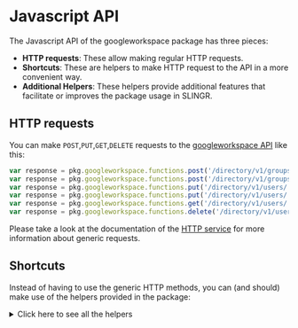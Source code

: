 # Javascript API

The Javascript API of the googleworkspace package has three pieces:

- **HTTP requests**: These allow making regular HTTP requests.
- **Shortcuts**: These are helpers to make HTTP request to the API in a more convenient way.
- **Additional Helpers**: These helpers provide additional features that facilitate or improves the package usage in SLINGR.

## HTTP requests
You can make `POST`,`PUT`,`GET`,`DELETE` requests to the [googleworkspace API](API_URL_HERE) like this:
```javascript
var response = pkg.googleworkspace.functions.post('/directory/v1/groups', body)
var response = pkg.googleworkspace.functions.post('/directory/v1/groups')
var response = pkg.googleworkspace.functions.put('/directory/v1/users/:userKey/photos/thumbnail', body)
var response = pkg.googleworkspace.functions.put('/directory/v1/users/:userKey/photos/thumbnail')
var response = pkg.googleworkspace.functions.get('/directory/v1/users/:userKey')
var response = pkg.googleworkspace.functions.delete('/directory/v1/users/:userKey')
```

Please take a look at the documentation of the [HTTP service](https://github.com/slingr-stack/http-service)
for more information about generic requests.

## Shortcuts

Instead of having to use the generic HTTP methods, you can (and should) make use of the helpers provided in the package:
<details>
    <summary>Click here to see all the helpers</summary>

<br>

* API URL: '/datatransfer/v1/applications'
* HTTP Method: 'GET'
* More info: https://developers.google.com/admin-sdk/directory/reference/rest
```javascript
pkg.googleworkspace.functions.datatransfer.applications.get()
```
---
* API URL: '/datatransfer/v1/transfers'
* HTTP Method: 'POST'
* More info: https://developers.google.com/admin-sdk/directory/reference/rest
```javascript
pkg.googleworkspace.functions.datatransfer.transfers.post(body)
```
---
* API URL: '/datatransfer/v1/transfers'
* HTTP Method: 'GET'
* More info: https://developers.google.com/admin-sdk/directory/reference/rest
```javascript
pkg.googleworkspace.functions.datatransfer.transfers.get()
```
---
* API URL: '/datatransfer/v1/applications/:applicationId'
* HTTP Method: 'GET'
* More info: https://developers.google.com/admin-sdk/directory/reference/rest
```javascript
pkg.googleworkspace.functions.datatransfer.applications.get()
```
---
* API URL: '/datatransfer/v1/transfers/:dataTransferId'
* HTTP Method: 'GET'
* More info: https://developers.google.com/admin-sdk/directory/reference/rest
```javascript
pkg.googleworkspace.functions.datatransfer.transfers.get()
```
---
* API URL: '/directory/v1/groups'
* HTTP Method: 'POST'
* More info: https://developers.google.com/admin-sdk/directory/reference/rest
```javascript
pkg.googleworkspace.functions.directory.groups.post(body)
```
---
* API URL: '/directory/v1/users'
* HTTP Method: 'POST'
* More info: https://developers.google.com/admin-sdk/directory/reference/rest
```javascript
pkg.googleworkspace.functions.directory.users.post(body)
```
---
* API URL: '/directory/v1/customers/:customerKey'
* HTTP Method: 'PUT'
* More info: https://developers.google.com/admin-sdk/directory/reference/rest
```javascript
pkg.googleworkspace.functions.directory.customers.put(customerKey, body)
```
---
* API URL: '/directory/v1/customers/:customerKey'
* HTTP Method: 'GET'
* More info: https://developers.google.com/admin-sdk/directory/reference/rest
```javascript
pkg.googleworkspace.functions.directory.customers.get(customerKey)
```
---
* API URL: '/directory/v1/groups/:groupKey'
* HTTP Method: 'PUT'
* More info: https://developers.google.com/admin-sdk/directory/reference/rest
```javascript
pkg.googleworkspace.functions.directory.groups.put(groupKey, body)
```
---
* API URL: '/directory/v1/groups/:groupKey'
* HTTP Method: 'GET'
* More info: https://developers.google.com/admin-sdk/directory/reference/rest
```javascript
pkg.googleworkspace.functions.directory.groups.get(groupKey)
```
---
* API URL: '/directory/v1/groups/:groupKey'
* HTTP Method: 'DELETE'
* More info: https://developers.google.com/admin-sdk/directory/reference/rest
```javascript
pkg.googleworkspace.functions.directory.groups.delete(groupKey)
```
---
* API URL: '/directory/v1/users/:userKey'
* HTTP Method: 'PUT'
* More info: https://developers.google.com/admin-sdk/directory/reference/rest
```javascript
pkg.googleworkspace.functions.directory.users.put(userKey, body)
```
---
* API URL: '/directory/v1/users/:userKey'
* HTTP Method: 'GET'
* More info: https://developers.google.com/admin-sdk/directory/reference/rest
```javascript
pkg.googleworkspace.functions.directory.users.get(userKey)
```
---
* API URL: '/directory/v1/users/:userKey'
* HTTP Method: 'DELETE'
* More info: https://developers.google.com/admin-sdk/directory/reference/rest
```javascript
pkg.googleworkspace.functions.directory.users.delete(userKey)
```
---
* API URL: '/directory/v1/customer/:customerKey/orgunits'
* HTTP Method: 'POST'
* More info: https://developers.google.com/admin-sdk/directory/reference/rest
```javascript
pkg.googleworkspace.functions.directory.customer.orgunits.post(customerKey, body)
```
---
* API URL: '/directory/v1/customer/:customerKey/roleassignments'
* HTTP Method: 'POST'
* More info: https://developers.google.com/admin-sdk/directory/reference/rest
```javascript
pkg.googleworkspace.functions.directory.customer.roleassignments.post(customerKey, body)
```
---
* API URL: '/directory/v1/customer/:customerKey/roles'
* HTTP Method: 'POST'
* More info: https://developers.google.com/admin-sdk/directory/reference/rest
```javascript
pkg.googleworkspace.functions.directory.customer.roles.post(customerKey, body)
```
---
* API URL: '/directory/v1/customer/:customerKey/roles'
* HTTP Method: 'GET'
* More info: https://developers.google.com/admin-sdk/directory/reference/rest
```javascript
pkg.googleworkspace.functions.directory.customer.roles.get(customerKey)
```
---
* API URL: '/directory/v1/customer/:customerKey/schemas'
* HTTP Method: 'POST'
* More info: https://developers.google.com/admin-sdk/directory/reference/rest
```javascript
pkg.googleworkspace.functions.directory.customer.schemas.post(customerKey, body)
```
---
* API URL: '/directory/v1/groups/:groupKey/aliases'
* HTTP Method: 'POST'
* More info: https://developers.google.com/admin-sdk/directory/reference/rest
```javascript
pkg.googleworkspace.functions.directory.groups.aliases.post(groupKey, body)
```
---
* API URL: '/directory/v1/groups/:groupKey/aliases'
* HTTP Method: 'GET'
* More info: https://developers.google.com/admin-sdk/directory/reference/rest
```javascript
pkg.googleworkspace.functions.directory.groups.aliases.get(groupKey)
```
---
* API URL: '/directory/v1/groups/:groupKey/members'
* HTTP Method: 'POST'
* More info: https://developers.google.com/admin-sdk/directory/reference/rest
```javascript
pkg.googleworkspace.functions.directory.groups.members.post(groupKey, body)
```
---
* API URL: '/directory/v1/groups/:userKey/:nextPageToken'
* HTTP Method: 'GET'
* More info: https://developers.google.com/admin-sdk/directory/reference/rest
```javascript
pkg.googleworkspace.functions.directory.groups.getAllByUser.get(userKey, nextPageToken)
```
---
* API URL: '/directory/v1/users/:costumer/:pageToken'
* HTTP Method: 'GET'
* More info: https://developers.google.com/admin-sdk/directory/reference/rest
```javascript
pkg.googleworkspace.functions.directory.users.getAllByCostumer.get(costumer, pageToken)
```
---
* API URL: '/directory/v1/users/:domain/:pageToken'
* HTTP Method: 'GET'
* More info: https://developers.google.com/admin-sdk/directory/reference/rest
```javascript
pkg.googleworkspace.functions.directory.users.getAllByDomain.get(domain, pageToken)
```
---
* API URL: '/directory/v1/users/:userKey/aliases'
* HTTP Method: 'POST'
* More info: https://developers.google.com/admin-sdk/directory/reference/rest
```javascript
pkg.googleworkspace.functions.directory.users.aliases.post(userKey, body)
```
---
* API URL: '/directory/v1/users/:userKey/aliases'
* HTTP Method: 'GET'
* More info: https://developers.google.com/admin-sdk/directory/reference/rest
```javascript
pkg.googleworkspace.functions.directory.users.aliases.get(userKey)
```
---
* API URL: '/directory/v1/users/:userKey/makeAdmin'
* HTTP Method: 'POST'
* More info: https://developers.google.com/admin-sdk/directory/reference/rest
```javascript
pkg.googleworkspace.functions.directory.users.makeAdmin.post(userKey, body)
```
---
* API URL: '/directory/v1/users/:userKey/undelete'
* HTTP Method: 'POST'
* More info: https://developers.google.com/admin-sdk/directory/reference/rest
```javascript
pkg.googleworkspace.functions.directory.users.undelete.post(userKey, body)
```
---
* API URL: '/directory/v1/customer/:customerKey/devices/mobile'
* HTTP Method: 'GET'
* More info: https://developers.google.com/admin-sdk/directory/reference/rest
```javascript
pkg.googleworkspace.functions.directory.customer.devices.mobile.get(customerKey)
```
---
* API URL: '/directory/v1/customer/:customerKey/orgunits/:orgUnitPath'
* HTTP Method: 'PUT'
* More info: https://developers.google.com/admin-sdk/directory/reference/rest
```javascript
pkg.googleworkspace.functions.directory.customer.orgunits.put(customerKey, orgUnitPath, body)
```
---
* API URL: '/directory/v1/customer/:customerKey/orgunits/:orgUnitPath'
* HTTP Method: 'GET'
* More info: https://developers.google.com/admin-sdk/directory/reference/rest
```javascript
pkg.googleworkspace.functions.directory.customer.orgunits.get(customerKey, orgUnitPath)
```
---
* API URL: '/directory/v1/customer/:customerKey/orgunits/:orgUnitPath'
* HTTP Method: 'GET'
* More info: https://developers.google.com/admin-sdk/directory/reference/rest
```javascript
pkg.googleworkspace.functions.directory.customer.orgunits.getAll.get(customerKey, orgUnitPath)
```
---
* API URL: '/directory/v1/customer/:customerKey/orgunits/:orgUnitPath'
* HTTP Method: 'DELETE'
* More info: https://developers.google.com/admin-sdk/directory/reference/rest
```javascript
pkg.googleworkspace.functions.directory.customer.orgunits.delete(customerKey, orgUnitPath)
```
---
* API URL: '/directory/v1/customer/:customerKey/schemas/:schemaKey'
* HTTP Method: 'PUT'
* More info: https://developers.google.com/admin-sdk/directory/reference/rest
```javascript
pkg.googleworkspace.functions.directory.customer.schemas.put(customerKey, schemaKey, body)
```
---
* API URL: '/directory/v1/customer/:customerKey/schemas/:schemaKey'
* HTTP Method: 'GET'
* More info: https://developers.google.com/admin-sdk/directory/reference/rest
```javascript
pkg.googleworkspace.functions.directory.customer.schemas.get(customerKey, schemaKey)
```
---
* API URL: '/directory/v1/groups/:domain/:customer/:pageToken'
* HTTP Method: 'GET'
* More info: https://developers.google.com/admin-sdk/directory/reference/rest
```javascript
pkg.googleworkspace.functions.directory.groups.getAll.get(domain, customer, pageToken)
```
---
* API URL: '/directory/v1/groups/:groupKey/aliases/:aliasId'
* HTTP Method: 'DELETE'
* More info: https://developers.google.com/admin-sdk/directory/reference/rest
```javascript
pkg.googleworkspace.functions.directory.groups.aliases.delete(groupKey, aliasId)
```
---
* API URL: '/directory/v1/groups/:groupKey/members/:memberKey'
* HTTP Method: 'PUT'
* More info: https://developers.google.com/admin-sdk/directory/reference/rest
```javascript
pkg.googleworkspace.functions.directory.groups.members.put(groupKey, memberKey, body)
```
---
* API URL: '/directory/v1/groups/:groupKey/members/:memberKey'
* HTTP Method: 'GET'
* More info: https://developers.google.com/admin-sdk/directory/reference/rest
```javascript
pkg.googleworkspace.functions.directory.groups.members.get(groupKey, memberKey)
```
---
* API URL: '/directory/v1/groups/:groupKey/members/:memberKey'
* HTTP Method: 'DELETE'
* More info: https://developers.google.com/admin-sdk/directory/reference/rest
```javascript
pkg.googleworkspace.functions.directory.groups.members.delete(groupKey, memberKey)
```
---
* API URL: '/directory/v1/groups/:groupKey/members/:pageToken'
* HTTP Method: 'GET'
* More info: https://developers.google.com/admin-sdk/directory/reference/rest
```javascript
pkg.googleworkspace.functions.directory.groups.members.paged.get(groupKey, pageToken)
```
---
* API URL: '/directory/v1/users/:userKey/aliases/:aliasId'
* HTTP Method: 'DELETE'
* More info: https://developers.google.com/admin-sdk/directory/reference/rest
```javascript
pkg.googleworkspace.functions.directory.users.aliases.delete(userKey, aliasId)
```
---
* API URL: '/directory/v1/users/:userKey/photos/thumbnail'
* HTTP Method: 'PUT'
* More info: https://developers.google.com/admin-sdk/directory/reference/rest
```javascript
pkg.googleworkspace.functions.directory.users.photos.thumbnail.put(userKey, body)
```
---
* API URL: '/directory/v1/users/:userKey/photos/thumbnail'
* HTTP Method: 'GET'
* More info: https://developers.google.com/admin-sdk/directory/reference/rest
```javascript
pkg.googleworkspace.functions.directory.users.photos.thumbnail.get(userKey)
```
---
* API URL: '/directory/v1/users/:userKey/photos/thumbnail'
* HTTP Method: 'DELETE'
* More info: https://developers.google.com/admin-sdk/directory/reference/rest
```javascript
pkg.googleworkspace.functions.directory.users.photos.thumbnail.delete(userKey)
```
---
* API URL: '/directory/v1/customer/:customerKey/devices/mobile/:resourceId'
* HTTP Method: 'GET'
* More info: https://developers.google.com/admin-sdk/directory/reference/rest
```javascript
pkg.googleworkspace.functions.directory.customer.devices.mobile.get(customerKey, resourceId)
```
---
* API URL: '/directory/v1/customer/:customerKey/devices/mobile/:resourceId'
* HTTP Method: 'DELETE'
* More info: https://developers.google.com/admin-sdk/directory/reference/rest
```javascript
pkg.googleworkspace.functions.directory.customer.devices.mobile.delete(customerKey, resourceId)
```
---
* API URL: '/directory/v1/customer/:customerKey/roles/ALL/privileges'
* HTTP Method: 'GET'
* More info: https://developers.google.com/admin-sdk/directory/reference/rest
```javascript
pkg.googleworkspace.functions.directory.customer.roles.ALL.privileges.get(customerKey)
```
---
* API URL: '/directory/v1/customer/:customerKey/devices/mobile/:resourceId/action'
* HTTP Method: 'POST'
* More info: https://developers.google.com/admin-sdk/directory/reference/rest
```javascript
pkg.googleworkspace.functions.directory.customer.devices.mobile.action.post(customerKey, resourceId, body)
```
---

</details>

